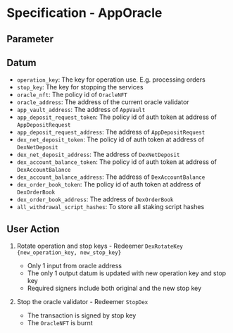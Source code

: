 # Specification - AppOracle

## Parameter

## Datum

- `operation_key`: The key for operation use. E.g. processing orders
- `stop_key`: The key for stopping the services
- `oracle_nft`: The policy id of `OracleNFT`
- `oracle_address`: The address of the current oracle validator
- `app_vault_address`: The address of `AppVault`
- `app_deposit_request_token`: The policy id of auth token at address of `AppDepositRequest`
- `app_deposit_request_address`: The address of `AppDepositRequest`
- `dex_net_deposit_token`: The policy id of auth token at address of `DexNetDeposit`
- `dex_net_deposit_address`: The address of `DexNetDeposit`
- `dex_account_balance_token`: The policy id of auth token at address of `DexAccountBalance`
- `dex_account_balance_address`: The address of `DexAccountBalance`
- `dex_order_book_token`: The policy id of auth token at address of `DexOrderBook`
- `dex_order_book_address`: The address of `DexOrderBook`
- `all_withdrawal_script_hashes`: To store all staking script hashes
<!-- - `all_token_indices`: To store all token indices -->

## User Action

1. Rotate operation and stop keys - Redeemer `DexRotateKey {new_operation_key, new_stop_key}`

   - Only 1 input from oracle address
   - The only 1 output datum is updated with new operation key and stop key
   - Required signers include both original and the new stop key

2. Stop the oracle validator - Redeemer `StopDex`

   - The transaction is signed by stop key
   - The `OracleNFT` is burnt